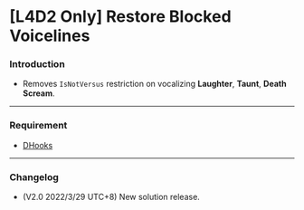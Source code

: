 # [L4D2 Only] Restore Blocked Voicelines

### Introduction
- Removes `IsNotVersus` restriction on vocalizing **Laughter**, **Taunt**, **Death Scream**.

<hr>

### Requirement
- [DHooks](https://forums.alliedmods.net/showpost.php?p=2588686&postcount=589)

<hr>

### Changelog
- (V2.0 2022/3/29 UTC+8) New solution release.
